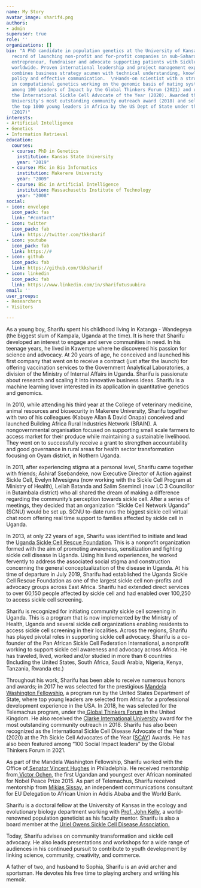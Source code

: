 ```yaml
---
name: My Story
avatar_image: sharif4.png
authors:
- admin
superuser: true
role: ''
organizations: []
bio: "A PhD candidate in population genetics at the University of Kansas, with a track
  record of launching non-profit and for-profit companies in sub-Saharan Africa.\nAn
  entrepreneur, fundraiser and advocate supporting patients with Sickle Cell Disease
  worldwide. Proven international leadership and project management experience that
  combines business strategy acumen with technical understanding, knowledge of public
  policy and effective communication.  \nHands-on scientist with a strong background
  in computational genetics working on the genomic basis of mating system evolution.\nFeatured
  among 100 Leaders of Impact by the Global Thinkers Forum (2021) and recognized as
  the International Sickle Cell Advocate of the Year (2020). Awarded the Clarke International
  University's most outstanding community outreach award (2018) and selected among
  the top 1000 young leaders in Africa by the US Dept of State under the Mandela Fellowship
  (2017)"
interests:
- Artificial Intelligence
- Genetics
- Information Retrieval
education:
  courses:
  - course: PhD in Genetics
    institution: Kansas State University
    year: "2019"
  - course: MSc in Bio Informatics
    institution: Makerere University
    year: "2009"
  - course: BSc in Artificial Intelligence
    institution: Massachusetts Institute of Technology
    year: "2008"
social:
- icon: envelope
  icon_pack: fas
  link: "#contact"
- icon: twitter
  icon_pack: fab
  link: https://twitter.com/tkksharif
- icon: youtube
  icon_pack: fab
  link: https://#
- icon: github
  icon_pack: fab
  link: https://github.com/tkksharif
- icon: linkedin
  icon_pack: fab
  link: https://www.linkedin.com/in/sharifutusuubira
email: ''
user_groups:
- Researchers
- Visitors

---
```

As a young boy, Sharifu spent his childhood living in Katanga - Wandegeya (the biggest slum of Kampala, Uganda at the time). It is here that Sharifu developed an interest to engage and serve communities in need. In his teenage years, he lived in Kawempe where he discovered his passion for science and advocacy. At 20 years of age, he conceived and launched his first company that went on to receive a contract (just after the launch) for offering vaccination services to the Government Analytical Laboratories, a division of the Ministry of Internal Affairs in Uganda. Sharifu is passionate about research and scaling it into innovative business ideas. Sharifu is a machine learning lover interested in its application in quantitative genetics and genomics.

In 2010, while attending his third year at the College of veterinary medicine, animal resources and biosecurity in Makerere University, Sharifu together with two of his colleagues (Kabuye Allan & David Onapa) conceived and launched Building Africa Rural Industries Network (BRAIN). A nongovernmental organisation focused on supporting small scale farmers to access market for their produce while maintaining a sustainable livelihood. They went on to successfully receive a grant to strengthen accountability and good governance in rural areas for health sector transformation focusing on Oyam district, in Nothern Uganda.

In 2011, after experiencing stigma at a personal level, Sharifu came together with friends; Ashiraf Ssebandeke, now Executive Director of Action against Sickle Cell, Evelyn Mwesigwa (now working with the Sickle Cell Program at Ministry of Health), Leilah Batanda and Salim Ssemindi (now LC 3 Councillor in Butambala district) who all shared the dream of making a difference regarding the community’s perception towards sickle cell. After a series of meetings, they decided that an organization “Sickle Cell Network Uganda” (SCNU) would be set up. SCNU to-date runs the biggest sickle cell virtual chat room offering real time support to families affected by sickle cell in Uganda.

In 2013, at only 22 years of age, Sharifu was identified to initiate and lead the [Uganda Sickle Cell Rescue Foundation](https://www.uscrfuganda.org/). This is a nonprofit organization formed with the aim of promoting awareness, sensitization and fighting sickle cell disease in Uganda. Using his lived experiences, he worked fervently to address the associated social stigma and construction concerning the general conceptualization of the disease in Uganda. At his time of departure in July 2019, Sharifu had established the Uganda Sickle Cell Rescue Foundation as one of the largest sickle cell non-profits and advocacy groups across East Africa. Sharifu had extended direct services to over 60,150 people affected by sickle cell and had enabled over 100,250 to access sickle cell screening.

Sharifu is recognized for initiating community sickle cell screening in Uganda. This is a program that is now implemented by the Ministry of Health, Uganda and several sickle cell organizations enabling residents to access sickle cell screening in their localities. Across the regions, Sharifu has played pivotal roles in supporting sickle cell advocacy. Sharifu is a co-founder of the Pan African Sickle Cell Federation International, a nonprofit working to support sickle cell awareness and advocacy across Africa. He has traveled, lived, worked and/or studied in more than 6 countries (Including the United States, South Africa, Saudi Arabia, Nigeria, Kenya, Tanzania, Rwanda etc.)

Throughout his work, Sharifu has been able to receive numerous honors and awards; in 2017 he was selected for the prestigious [Mandela Washington Fellowship](https://yali.state.gov/mwf/), a program run by the United States Department of State, where top young leaders are selected from Africa for a professional development experience in the USA. In 2018, he was selected for the Telemachus program, under the[ Global Thinkers Forum](https://www.globalthinkersforum.org/) in the United Kingdom. He also received the [Clarke International University](https://ciu.ac.ug/) award for the most outstanding community outreach in 2018. Sharifu has also been recognized as the International Sickle Cell Disease Advocate of the Year (2020) at the 7th Sickle Cell Advocates of the Year ([SCAY](https://www.sc101.org/blog-2020-2/)) Awards. He has also been featured among “100 Social Impact leaders” by the Global Thinkers Forum in 2021.

As part of the Mandela Washington Fellowship, Sharifu worked with the Office of[ Senator Vincent Hughes](https://www.senatorhughes.com/) in Philadelphia. He received mentorship from[ Victor Ochen](https://www.weforum.org/people/victor-ochen), the first Ugandan and youngest ever African nominated for Nobel Peace Prize 2015. As part of Telemachus, Sharifu received mentorship from [Mikias Sissay](http://globalthinkersmentors.org/mikias-sissay), an independent communications consultant for EU Delegation to African Union in Addis Ababa and the World Bank.

Sharifu is a doctoral fellow at the University of Kansas in the ecology and evolutionary biology department working with [Prof. John Kelly](http://eeb.ku.edu/john-kelly), a world-renowned population geneticist as his faculty mentor. Sharifu is also a board member at the [Uriel Owens Sickle Cell Disease Association.](https://www.sicklecellmidwest.org/ "Uriel Owens Sickle Cell Disease Association")

Today, Sharifu advises on community transformation and sickle cell advocacy. He also leads presentations and workshops for a wide range of audiences in his continued pursuit to contribute to youth development by linking science, community, creativity, and commerce.

A father of two, and husband to Sophia, Sharifu is an avid archer and sportsman. He devotes his free time to playing archery and writing his memoir.